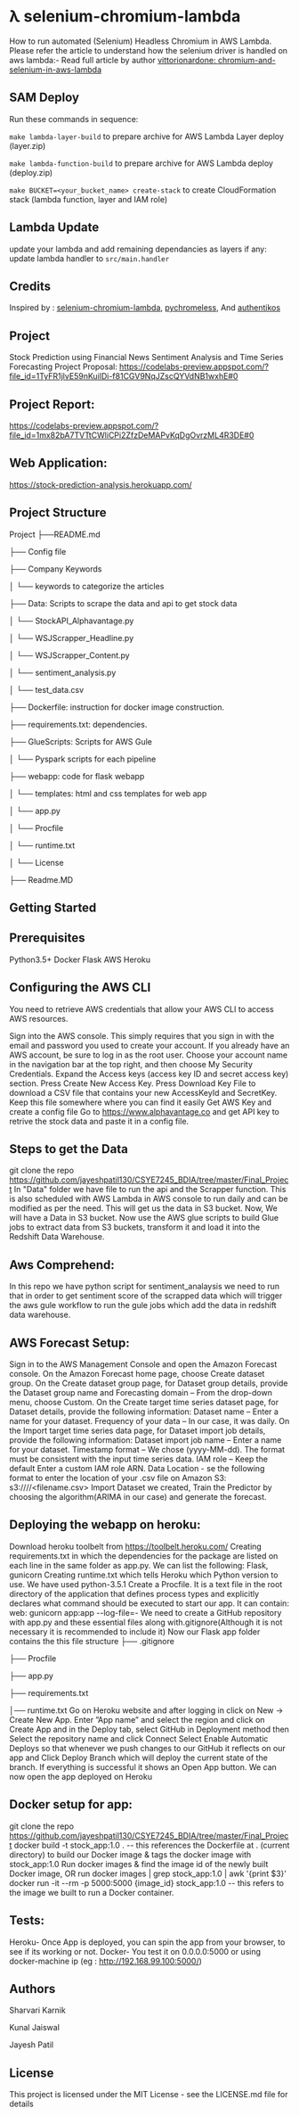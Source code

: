 # λ selenium-chromium-lambda

How to run automated (Selenium) Headless Chromium in AWS Lambda.
Please refer the article to understand how the selenium driver is handled on aws lambda:-
Read full article by author [vittorionardone: chromium-and-selenium-in-aws-lambda](https://www.vittorionardone.it/en/2020/06/04/chromium-and-selenium-in-aws-lambda)
## SAM Deploy
Run these commands in sequence:

`make lambda-layer-build` to prepare archive for AWS Lambda Layer deploy (layer.zip)

`make lambda-function-build` to prepare archive for AWS Lambda deploy (deploy.zip)

`make BUCKET=<your_bucket_name> create-stack` to create CloudFormation stack (lambda function, layer and IAM role)

## Lambda Update
update your lambda and add remaining dependancies as layers if any:
update lambda handler to `src/main.handler`

## Credits
Inspired by : [selenium-chromium-lambda](https://github.com/vittorio-nardone/selenium-chromium-lambda),
[pychromeless](https://github.com/21Buttons/pychromeless),
And [authentikos](https://github.com/srinjoychakravarty/authentikos)

## Project
Stock Prediction using Financial News Sentiment Analysis and Time Series Forecasting
Project Proposal:
https://codelabs-preview.appspot.com/?file_id=1TyFR1jlvE59nKuilDi-f81CGV9NqJZscQYVdNB1wxhE#0

## Project Report:
https://codelabs-preview.appspot.com/?file_id=1mx82bA7TVTtCWliCPi2ZfzDeMAPvKqDgOvrzML4R3DE#0

## Web Application:
https://stock-prediction-analysis.herokuapp.com/

## Project Structure
Project
├──README.md

├── Config file

├── Company Keywords

│   └── keywords to categorize the articles

├── Data: Scripts to scrape the data and api to get stock data

│   └── StockAPI_Alphavantage.py

│   └── WSJScrapper_Headline.py

│   └── WSJScrapper_Content.py

│   └── sentiment_analysis.py

│   └── test_data.csv

├── Dockerfile: instruction for docker image construction.

├── requirements.txt: dependencies.

├── GlueScripts: Scripts for AWS Gule

│   └── Pyspark scripts for each pipeline

├── webapp: code for flask webapp

│   └── templates: html and css templates for web app

│   └── app.py

│   └── Procfile

│   └── runtime.txt

│   └── License

├── Readme.MD
## Getting Started
## Prerequisites
Python3.5+
Docker
Flask
AWS
Heroku
## Configuring the AWS CLI
You need to retrieve AWS credentials that allow your AWS CLI to access AWS resources.

Sign into the AWS console. This simply requires that you sign in with the email and password you used to create your account. If you already have an AWS account, be sure to log in as the root user.
Choose your account name in the navigation bar at the top right, and then choose My Security Credentials.
Expand the Access keys (access key ID and secret access key) section.
Press Create New Access Key.
Press Download Key File to download a CSV file that contains your new AccessKeyId and SecretKey. Keep this file somewhere where you can find it easily
Get AWS Key and create a config file
Go to https://www.alphavantage.co and get API key to retrive the stock data and paste it in a config file.
## Steps to get the Data
git clone the repo https://github.com/jayeshpatil130/CSYE7245_BDIA/tree/master/Final_Project
In "Data" folder we have file to run the api and the Scrapper function. This is also scheduled with AWS Lambda in AWS console to run daily and can be modified as per the need.
This will get us the data in S3 bucket.
Now, We will have a Data in S3 bucket. Now use the AWS glue scripts to build Glue jobs to extract data from S3 buckets, transform it and load it into the Redshift Data Warehouse.
## Aws Comprehend:
In this repo we have python script for sentiment_analaysis we need to run that in order to get sentiment score of the scrapped data which will trigger the aws gule workflow to run the gule jobs which add the data in redshift data warehouse.
## AWS Forecast Setup:
Sign in to the AWS Management Console and open the Amazon Forecast console.
On the Amazon Forecast home page, choose Create dataset group.
On the Create dataset group page, for Dataset group details, provide the Dataset group name and Forecasting domain – From the drop-down menu, choose Custom.
On the Create target time series dataset page, for Dataset details, provide the following information:
Dataset name – Enter a name for your dataset.
Frequency of your data – In our case, it was daily.
On the Import target time series data page, for Dataset import job details, provide the following information:
Dataset import job name – Enter a name for your dataset.
Timestamp format – We chose (yyyy-MM-dd). The format must be consistent with the input time series data.
IAM role – Keep the default Enter a custom IAM role ARN.
Data Location - se the following format to enter the location of your .csv file on Amazon S3: s3:////<filename.csv>
Import Dataset we created, Train the Predictor by choosing the algorithm(ARIMA in our case) and generate the forecast.
## Deploying the webapp on heroku:
Download heroku toolbelt from https://toolbelt.heroku.com/
Creating requirements.txt in which the dependencies for the package are listed on each line in the same folder as app.py. We can list the following: Flask, gunicorn
Creating runtime.txt which tells Heroku which Python version to use. We have used python-3.5.1
Create a Procfile. It is a text file in the root directory of the application that defines process types and explicitly declares what command should be executed to start our app. It can contain: web: gunicorn app:app --log-file=-
We need to create a GitHub repository with app.py and these essential files along with.gitignore(Although it is not necessary it is recommended to include it)
Now our Flask app folder contains the this file structure
 ├── .gitignore
 
 ├── Procfile
 
 ├── app.py
 
 ├── requirements.txt
 
 │── runtime.txt
Go on Heroku website and after logging in click on New → Create New App. Enter ”App name” and select the region and click on Create App and in the Deploy tab, select GitHub in Deployment method then Select the repository name and click Connect
Select Enable Automatic Deploys so that whenever we push changes to our GitHub it reflects on our app and Click Deploy Branch which will deploy the current state of the branch. If everything is successful it shows an Open App button. We can now open the app deployed on Heroku
## Docker setup for app:
git clone the repo https://github.com/jayeshpatil130/CSYE7245_BDIA/tree/master/Final_Project
docker build -t stock_app:1.0 . -- this references the Dockerfile at . (current directory) to build our Docker image & tags the docker image with stock_app:1.0
Run docker images & find the image id of the newly built Docker image, OR run docker images | grep stock_app:1.0 | awk '{print $3}'
docker run -it --rm -p 5000:5000 {image_id} stock_app:1.0 -- this refers to the image we built to run a Docker container.
## Tests:
Heroku- Once App is deployed, you can spin the app from your browser, to see if its working or not.
Docker- You test it on 0.0.0.0:5000 or using docker-machine ip (eg : http://192.168.99.100:5000/)
## Authors
Sharvari Karnik

Kunal Jaiswal

Jayesh Patil

## License
This project is licensed under the MIT License - see the LICENSE.md file for details
